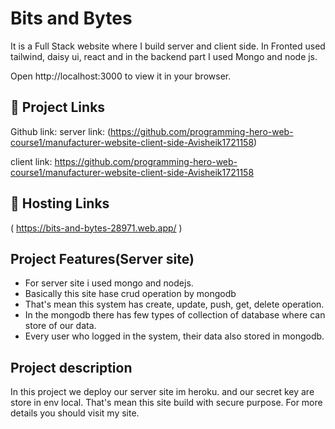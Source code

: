 
# Bits and Bytes
It is a Full Stack website where I build server and client side.
In Fronted used tailwind, daisy ui, react and in the backend part I used Mongo and node js.

Open http://localhost:3000 to view it in your browser.
## 🔗 Project Links
Github link:
server link:
(https://github.com/programming-hero-web-course1/manufacturer-website-client-side-Avisheik1721158)

client link:
https://github.com/programming-hero-web-course1/manufacturer-website-client-side-Avisheik1721158

## 🔗 Hosting  Links
(  https://bits-and-bytes-28971.web.app/ )

## Project Features(Server site)

- For server site i used mongo and nodejs.
- Basically this site hase crud operation by mongodb
- That's mean this system has create, update, push, get, delete operation.
- In the mongodb there has few types of collection of database where can store of our data.
- Every user who logged in the system, their data also stored in mongodb. 
## Project description

In this project we deploy our server site im heroku.
and our secret key are store in env local.
That's mean this site build with secure purpose. For more details you should visit my site.





